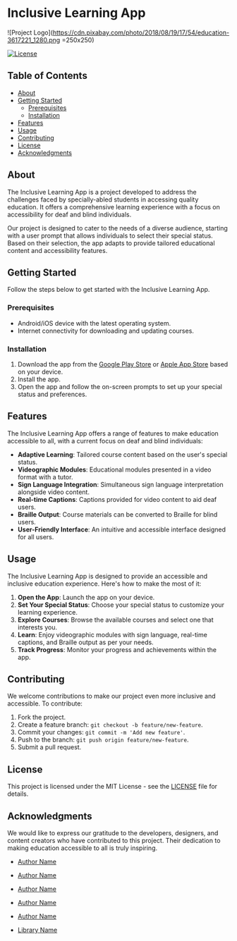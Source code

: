 # Inclusive Learning App

![Project Logo](https://cdn.pixabay.com/photo/2018/08/19/17/54/education-3617221_1280.png =250x250) <!-- If applicable -->

[![License](https://img.shields.io/badge/license-MIT-blue.svg)](LICENSE) <!-- Add a license badge if applicable -->

## Table of Contents

- [About](#about)
- [Getting Started](#getting-started)
  - [Prerequisites](#prerequisites)
  - [Installation](#installation)
- [Features](#features)
- [Usage](#usage)
- [Contributing](#contributing)
- [License](#license)
- [Acknowledgments](#acknowledgments)

## About

The Inclusive Learning App is a project developed to address the challenges faced by specially-abled students in accessing quality education. It offers a comprehensive learning experience with a focus on accessibility for deaf and blind individuals.

Our project is designed to cater to the needs of a diverse audience, starting with a user prompt that allows individuals to select their special status. Based on their selection, the app adapts to provide tailored educational content and accessibility features.

## Getting Started

Follow the steps below to get started with the Inclusive Learning App.

### Prerequisites

- Android/iOS device with the latest operating system.
- Internet connectivity for downloading and updating courses.

### Installation

1. Download the app from the [Google Play Store](#) or [Apple App Store](#) based on your device.
2. Install the app.
3. Open the app and follow the on-screen prompts to set up your special status and preferences.

## Features

The Inclusive Learning App offers a range of features to make education accessible to all, with a current focus on deaf and blind individuals:

- **Adaptive Learning**: Tailored course content based on the user's special status.
- **Videographic Modules**: Educational modules presented in a video format with a tutor.
- **Sign Language Integration**: Simultaneous sign language interpretation alongside video content.
- **Real-time Captions**: Captions provided for video content to aid deaf users.
- **Braille Output**: Course materials can be converted to Braille for blind users.
- **User-Friendly Interface**: An intuitive and accessible interface designed for all users.

## Usage

The Inclusive Learning App is designed to provide an accessible and inclusive education experience. Here's how to make the most of it:

1. **Open the App**: Launch the app on your device.
2. **Set Your Special Status**: Choose your special status to customize your learning experience.
3. **Explore Courses**: Browse the available courses and select one that interests you.
4. **Learn**: Enjoy videographic modules with sign language, real-time captions, and Braille output as per your needs.
5. **Track Progress**: Monitor your progress and achievements within the app.

## Contributing

We welcome contributions to make our project even more inclusive and accessible. To contribute:

1. Fork the project.
2. Create a feature branch: `git checkout -b feature/new-feature`.
3. Commit your changes: `git commit -m 'Add new feature'`.
4. Push to the branch: `git push origin feature/new-feature`.
5. Submit a pull request.

## License

This project is licensed under the MIT License - see the [LICENSE](LICENSE) file for details.

## Acknowledgments

We would like to express our gratitude to the developers, designers, and content creators who have contributed to this project. Their dedication to making education accessible to all is truly inspiring.

- [Author Name](https://github.com/author)
- [Author Name](https://github.com/author)
- [Author Name](https://github.com/author)
- [Author Name](https://github.com/author)
- [Author Name](https://github.com/author)

- [Library Name](https://github.com/library)



